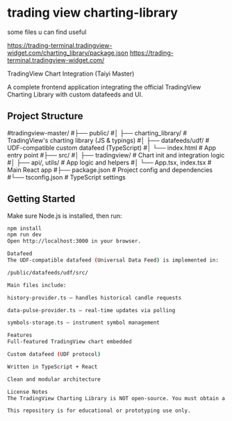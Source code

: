 # trading view charting-library
 some files u can find useful

https://trading-terminal.tradingview-widget.com/charting_library/package.json
https://trading-terminal.tradingview-widget.com/

TradingView Chart Integration (Taiyi Master)

A complete frontend application integrating the official TradingView Charting Library with custom datafeeds and UI.

## Project Structure

#tradingview-master/
#├── public/
#│   ├── charting_library/        # TradingView's charting library (JS & typings)
#│   ├── datafeeds/udf/           # UDF-compatible custom datafeed (TypeScript)
#│   └── index.html               # App entry point
#├── src/
#│   ├── tradingview/             # Chart init and integration logic
#│   ├── api/, utils/             # App logic and helpers
#│   └── App.tsx, index.tsx       # Main React app
#├── package.json                 # Project config and dependencies
#└── tsconfig.json                # TypeScript settings

## Getting Started

Make sure Node.js is installed, then run:

```bash
npm install
npm run dev
Open http://localhost:3000 in your browser.

Datafeed
The UDF-compatible datafeed (Universal Data Feed) is implemented in:

/public/datafeeds/udf/src/

Main files include:

history-provider.ts – handles historical candle requests

data-pulse-provider.ts – real-time updates via polling

symbols-storage.ts – instrument symbol management

Features
Full-featured TradingView chart embedded

Custom datafeed (UDF protocol)

Written in TypeScript + React

Clean and modular architecture

License Notes
The TradingView Charting Library is NOT open-source. You must obtain a license from TradingView to legally use or deploy this integration.

This repository is for educational or prototyping use only.
